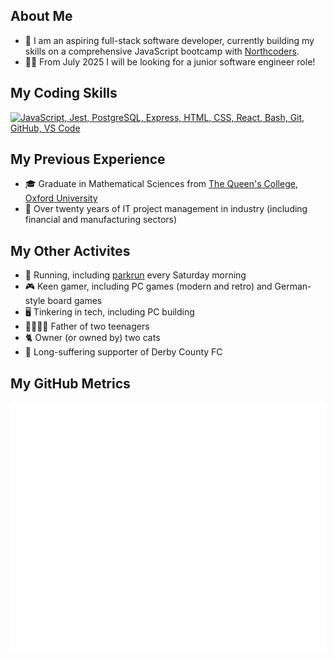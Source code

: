 ## About Me

- 🏫 I am an aspiring full-stack software developer, currently building my skills on a comprehensive JavaScript bootcamp with [Northcoders](https://www.northcoders.com/).
- 🧑‍💻 From July 2025 I will be looking for a junior software engineer role!

## My Coding Skills

[![JavaScript, Jest, PostgreSQL, Express, HTML, CSS, React, Bash, Git, GitHub, VS Code](https://skillicons.dev/icons?i=js,jest,postgres,express,html,css,react,bash,git,github,vscode&theme=light)](https://skillicons.dev)

## My Previous Experience

- 🎓 Graduate in Mathematical Sciences from [The Queen's College](https://www.queens.ox.ac.uk/), [Oxford University](https://www.ox.ac.uk/)
- 🏢 Over twenty years of IT project management in industry (including financial and manufacturing sectors)

## My Other Activites

- 👟 Running, including [parkrun](https://www.parkrun.org.uk/) every Saturday morning
- 🎮 Keen gamer, including PC games (modern and retro) and German-style board games
- 🖥️ Tinkering in tech, including PC building
- 👨‍👩‍👧‍👧 Father of two teenagers
- 🐈 Owner (or owned by) two cats
- 🐏 Long-suffering supporter of Derby County FC

## My GitHub Metrics

![Metrics](./github-metrics.svg)
